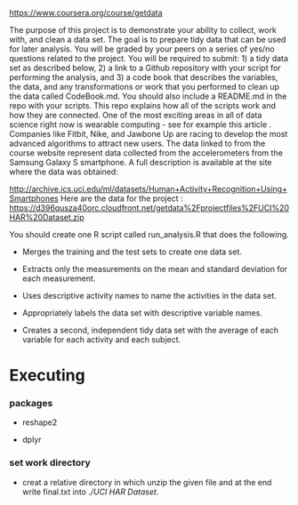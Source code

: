 <https://www.coursera.org/course/getdata>

The purpose of this project is to demonstrate your ability to collect, work with, and clean a data set. The goal is to prepare tidy data that can be used for later analysis. You will be graded by your peers on a series of yes/no questions related to the project. You will be required to submit: 1) a tidy data set as described below, 2) a link to a Github repository with your script for performing the analysis, and 3) a code book that describes the variables, the data, and any transformations or work that you performed to clean up the data called CodeBook.md. You should also include a README.md in the repo with your scripts. This repo explains how all of the scripts work and how they are connected. One of the most exciting areas in all of data science right now is wearable computing - see for example this article . Companies like Fitbit, Nike, and Jawbone Up are racing to develop the most advanced algorithms to attract new users. The data linked to from the course website represent data collected from the accelerometers from the Samsung Galaxy S smartphone. A full description is available at the site where the data was obtained:

<http://archive.ics.uci.edu/ml/datasets/Human+Activity+Recognition+Using+Smartphones> Here are the data for the project : <https://d396qusza40orc.cloudfront.net/getdata%2Fprojectfiles%2FUCI%20HAR%20Dataset.zip>

You should create one R script called run\_analysis.R that does the following.

-   Merges the training and the test sets to create one data set.

-   Extracts only the measurements on the mean and standard deviation for each measurement.

-   Uses descriptive activity names to name the activities in the data set.

-   Appropriately labels the data set with descriptive variable names.

-   Creates a second, independent tidy data set with the average of each variable for each activity and each subject.

Executing
=========

### packages

-   reshape2

-   dplyr

### set work directory

-   creat a relative directory in which unzip the given file and at the end write final.txt into *./UCI HAR Dataset*.
